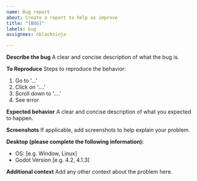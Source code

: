 ```yaml
---
name: Bug report
about: Create a report to help us improve
title: "[BUG]"
labels: bug
assignees: nblackninja

---
```


**Describe the bug**
A clear and concise description of what the bug is.

**To Reproduce**
Steps to reproduce the behavior:
1. Go to '...'
2. Click on '....'
3. Scroll down to '....'
4. See error

**Expected behavior**
A clear and concise description of what you expected to happen.

**Screenshots**
If applicable, add screenshots to help explain your problem.

**Desktop (please complete the following information):**
 - OS: [e.g. Window, Linux]
 - Godot Version [e.g. 4.2, 4.1.3]

**Additional context**
Add any other context about the problem here.
